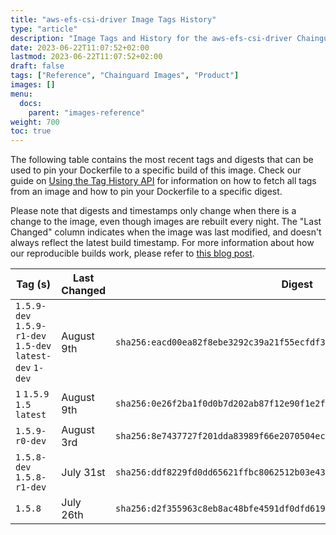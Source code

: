 ```yaml
---
title: "aws-efs-csi-driver Image Tags History"
type: "article"
description: "Image Tags and History for the aws-efs-csi-driver Chainguard Image"
date: 2023-06-22T11:07:52+02:00
lastmod: 2023-06-22T11:07:52+02:00
draft: false
tags: ["Reference", "Chainguard Images", "Product"]
images: []
menu:
  docs:
    parent: "images-reference"
weight: 700
toc: true
---
```


The following table contains the most recent tags and digests that can be used to pin your Dockerfile to a specific build of this image. Check our guide on [Using the Tag History API](/chainguard/chainguard-images/using-the-tag-history-api/) for information on how to fetch all tags from an image and how to pin your Dockerfile to a specific digest.

Please note that digests and timestamps only change when there is a change to the image, even though images are rebuilt every night. The "Last Changed" column indicates when the image was last modified, and doesn't always reflect the latest build timestamp. For more information about how our reproducible builds work, please refer to [this blog post](https://www.chainguard.dev/unchained/reproducing-chainguards-reproducible-image-builds).

| Tag (s)                                                    | Last Changed | Digest                                                                    |
|------------------------------------------------------------|--------------|---------------------------------------------------------------------------|
|  `1.5.9-dev` `1.5.9-r1-dev` `1.5-dev` `latest-dev` `1-dev` | August 9th   | `sha256:eacd00ea82f8ebe3292c39a21f55ecfdf3231bfd0dd653c053d68c500710fbad` |
|  `1` `1.5.9` `1.5` `latest`                                | August 9th   | `sha256:0e26f2ba1f0d0b7d202ab87f12e90f1e2f112e076949d761b7a5568f2408376b` |
|  `1.5.9-r0-dev`                                            | August 3rd   | `sha256:8e7437727f201dda83989f66e2070504ece996eb85d5f4900a4560de280fd777` |
|  `1.5.8-dev` `1.5.8-r1-dev`                                | July 31st    | `sha256:ddf8229fd0dd65621ffbc8062512b03e43bdcb5e7db0b9551326e214926a802c` |
|  `1.5.8`                                                   | July 26th    | `sha256:d2f355963c8eb8ac48bfe4591df0dfd619bd13040ee04b9786fdd40cd8bdbc42` |
